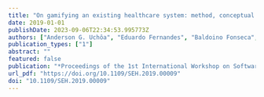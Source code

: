 ```yaml
---
title: "On gamifying an existing healthcare system: method, conceptual model and evaluation"
date: 2019-01-01
publishDate: 2023-09-06T22:34:53.995773Z
authors: ["Anderson G. Uchôa", "Eduardo Fernandes", "Baldoino Fonseca", "Rafael Maiani de Mello", "Caio Barbosa", "Gabriel Nunes", "Alessandro Garcia", "Leopoldo Teixeira"]
publication_types: ["1"]
abstract: ""
featured: false
publication: "*Proceedings of the 1st International Workshop on Software Engineering for Healthcare, SEH@ICSE 2019, Montreal, QC, Canada, May 27, 2019*"
url_pdf: "https://doi.org/10.1109/SEH.2019.00009"
doi: "10.1109/SEH.2019.00009"
---
```


